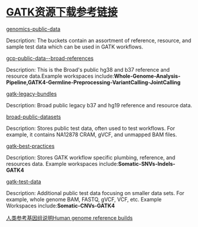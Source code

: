 # [GATK资源下载参考链接](https://gatk.broadinstitute.org/hc/en-us/articles/360035890811-Resource-bundle)

[genomics-public-data](https://console.cloud.google.com/storage/browser/genomics-public-data)

Description: The buckets contain an assortment of reference, resource, and sample test data which can be used in GATK workflows.

[gcp-public-data--broad-references](https://console.cloud.google.com/storage/browser/gcp-public-data--broad-references)

Description: This is the Broad's public hg38 and b37 reference and resource data.Example workspaces include:**Whole-Genome-Analysis-Pipeline,GATK4-Germline-Preprocessing-VariantCalling-JointCalling**

[gatk-legacy-bundles](https://console.cloud.google.com/storage/browser/gatk-legacy-bundles)

Description: Broad public legacy b37 and hg19 reference and resource data.

[broad-public-datasets](https://console.cloud.google.com/storage/browser/broad-public-datasets)

Description: Stores public test data, often used to test workflows. For example, it contains NA12878 CRAM, gVCF, and unmapped BAM files.

[gatk-best-practices](https://console.cloud.google.com/storage/browser/gatk-best-practices)

Description: Stores GATK workflow specific plumbing, reference, and resources data. Example workspaces include:**Somatic-SNVs-Indels-GATK4**

[gatk-test-data](https://console.cloud.google.com/storage/browser/gatk-test-data)

Description: Additional public test data focusing on smaller data sets. For example, whole genome BAM, FASTQ, gVCF, VCF, etc. Example Workspaces include:**Somatic-CNVs-GATK4**

[人类参考基因组说明Human genome reference builds](https://gatk.broadinstitute.org/hc/en-us/articles/360035890951-Human-genome-reference-builds-GRCh38-or-hg38-b37-hg19)

